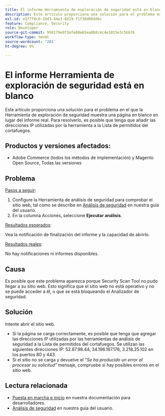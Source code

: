 ```yaml
---
title: El informe Herramienta de exploración de seguridad está en blanco
description: Este artículo proporciona una solución para el problema en el que la Herramienta de exploración de seguridad muestra una página en blanco en lugar del informe real. Para resolverlo, es posible que tenga que añadir las direcciones IP utilizadas por la herramienta a la Lista de permitidos del cortafuegos.
exl-id: e5f7f8c6-2dd3-44e3-8d19-f1f38d06dd6c
feature: Compliance, Security
role: Developer
source-git-commit: 958179e0f3efe08e65ea8b0c4c4e1015e3c5bb76
workflow-type: tm+mt
source-wordcount: '281'
ht-degree: 0%

---
```


# El informe Herramienta de exploración de seguridad está en blanco

Este artículo proporciona una solución para el problema en el que la Herramienta de exploración de seguridad muestra una página en blanco en lugar del informe real. Para resolverlo, es posible que tenga que añadir las direcciones IP utilizadas por la herramienta a la Lista de permitidos del cortafuegos.

## Productos y versiones afectados:

* Adobe Commerce (todos los métodos de implementación) y Magento Open Source, Todas las versiones

## Problema

<u>Pasos a seguir</u>:

1. Configure la Herramienta de análisis de seguridad para comprobar el sitio web, tal como se describe en [Análisis de seguridad](https://docs.magento.com/m2/ee/user_guide/magento/security-scan.html) en nuestra guía del usuario.
1. En la columna Acciones, seleccione **Ejecutar análisis**.

<u>Resultados esperados</u>:

Vea la notificación de finalización del informe y la capacidad de abrirlo.

<u>Resultados reales</u>:

No hay notificaciones ni informes disponibles.

## Causa

Es posible que este problema aparezca porque Security Scan Tool no pudo llegar a su sitio web. Esto significa que el sitio web no está operativo y no se puede acceder a él, o que se está bloqueando el Analizador de seguridad.

## Solución

Intente abrir el sitio web.

* Si la página se carga correctamente, es posible que tenga que agregar las direcciones IP utilizadas por las herramientas de análisis de seguridad a la Lista de permitidos del cortafuegos. Se utilizan las siguientes direcciones IP: 52.87.98.44, 34.196.167.176, 3.218.25.102 en los puertos 80 y 443.
* Si el sitio no se carga y devuelve el *&quot;Se ha producido un error al procesar su solicitud&quot;* mensaje, compruebe si hay posibles errores en el sitio web.

## Lectura relacionada

* [Puesta en marcha e inicio](https://devdocs.magento.com/guides/v2.3/cloud/live/live.html?_ga=2.73579601.273749082.1559572284-888339099.1547722854#security-scan) en nuestra documentación para desarrolladores.
* [Análisis de seguridad](https://docs.magento.com/m2/ee/user_guide/magento/security-scan.html) en nuestra guía del usuario.
